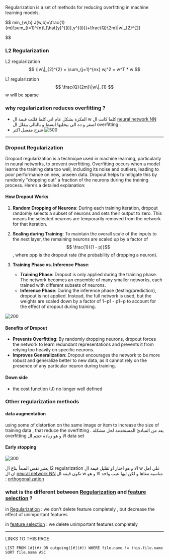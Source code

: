

Regularization is a set of methods for reducing overfitting in machine learning models.


$$
min_{w,b}  J(w,b)=\frac{1}{m}\sum_{i=1}^{n}L(\hat{y}^{(i)},y^{(i)})+\frac{Q}{2m}\|w\|_{2}^{2}

$$

### L2 Regularization 

L2 regularization 
$$
\|w\|_{2}^{2} = \sum_{j=1}^{nx} wj^2 = w^T * w  
$$

L1 regularization 
$$
\frac{Q}{2m}\|w\|_{1}
$$
w will be sparse 


### why regularization reduces overfitting ? 

- الفكرة بشكل عام اني كلما قللت قيمة ال w  كلما كانت ال [neural network NN](_ZettleNotes/programming%20Notes/Ai%20Notes/neural%20network%20NN.md) اصغر و ده الي بيخليها ابسط و بالتالي  بيقلل ال overfitting . 
- شرح مفصل اكتر 
![ 500 ](Pasted%20image%2020240729030348.png%20)


---
### Dropout Regularization
Dropout regularization is a technique used in machine learning, particularly in neural networks, to prevent overfitting. Overfitting occurs when a model learns the training data too well, including its noise and outliers, leading to poor performance on new, unseen data. Dropout helps to mitigate this by randomly "dropping out" a fraction of the neurons during the training process. Here’s a detailed explanation:

#### How Dropout Works

1. **Random Dropping of Neurons**: During each training iteration, dropout randomly selects a subset of neurons and sets their output to zero. This means the selected neurons are temporarily removed from the network for that iteration.
    
2. **Scaling during Training**: To maintain the overall scale of the inputs to the next layer, the remaining neurons are scaled up by a factor of$$ \frac{1}{(1 - p)}​$$, where ppp is the dropout rate (the probability of dropping a neuron).
    
3. **Training Phase vs. Inference Phase**:
    
    - **Training Phase**: Dropout is only applied during the training phase. The network becomes an ensemble of many smaller networks, each trained with different subsets of neurons.
    - **Inference Phase**: During the inference phase (testing/prediction), dropout is not applied. Instead, the full network is used, but the weights are scaled down by a factor of 1−p1 - p1−p to account for the effect of dropout during training.


![ 200](Pasted%20image%2020240729033013.png%20)

#### Benefits of Dropout

- **Prevents Overfitting**: By randomly dropping neurons, dropout forces the network to learn redundant representations and prevents it from relying too heavily on specific neurons.
- **Improves Generalization**: Dropout encourages the network to be more robust and generalize better to new data, as it cannot rely on the presence of any particular neuron during training.
#### Down side 
- the cost function (J) no longer well defined 


### Other regularization methods 
#### data augmentation
using some of distortion on the same image or item to increase the size of training data , that reduce the overfitting  . 
 يعد من المبادئ المستخدمة لحل مشكلة overfitting الا و هو زيادة حجم ال data set 

#### Early stopping
![ 300](Pasted%20image%2020240729040224.png%20)

يعتبر نفس المبدأ بتاع ال l2 regularization الا و هو اختار او تقليل قيمة ال w علي امل ان 
ال [neural network NN](_ZettleNotes/programming%20Notes/Ai%20Notes/neural%20network%20NN.md) تكون قيمة ال w مناسبة معاها و لكن ليها عيب واحد الا و هو : 
[orthogonalization](orthogonalization.md) 



### what is the different between [Regularization](Regularization.md) and [feature selection](feature%20selection.md)  ? 

in [Regularization](Regularization.md) : we don't delete feature completely , but decrease the effect of  unimportant features 

in [feature selection](feature%20selection.md) : we delete  unimportant features completely 


----
LINKS TO THIS PAGE 
```dataview
LIST FROM [#](#) OR outgoing([#](#)) WHERE file.name != this.file.name SORT file.name ASC
```